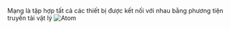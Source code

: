  Mạng là tập hợp tất cả các thiết bị được kết nối với nhau bằng phương tiện truyền tải vật lý
 ![Atom](https://upload.wikimedia.org/wikipedia/commons/9/96/NetworkTopologies.png)
